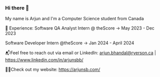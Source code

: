 ### Hi there 👋

<!--
**arjunsingh14/arjunsingh14** is a ✨ _special_ ✨ repository because its `README.md` (this file) appears on your GitHub profile.

Here are some ideas to get you started:

- 🔭 I’m currently working on ...
- 🌱 I’m currently learning ...
- 👯 I’m looking to collaborate on ...
- 🤔 I’m looking for help with ...
- 💬 Ask me about ...
- 📫 How to reach me: ...
- 😄 Pronouns: ...
- ⚡ Fun fact: ...
-->
My name is Arjun and I'm a Computer Science student from Canada	

💼 Experience:
Software QA Analyst Intern @ theScore -> May 2023 - Dec 2023

Software Developer Intern @theScore -> Jan 2024 - April 2024

:mailbox_with_mail:Feel free to reach out via email or LinkedIn: arjun.bhandal@ryerson.ca | https://www.linkedin.com/in/arjunsbb/

:raising_hand_man:Check out my website: https://arjunsb.com/


